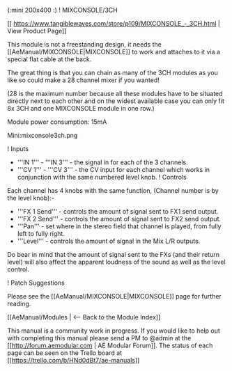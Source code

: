 (:mini 200x400 :)
! MIXCONSOLE/3CH

[[ https://www.tangiblewaves.com/store/p109/MIXCONSOLE_-_3CH.html | View Product Page]]

This module is not a freestanding design, it needs the [[AeManual/MIXCONSOLE|MIXCONSOLE]] to work and attaches to it via a special flat cable at the back. 

The great thing is that you can chain as many of the 3CH modules as you like so could make a 28 channel mixer if you wanted! 

(28 is the maximum number because all these modules have to be situated directly next to each other and on the widest available case you can only fit 8x 3CH and one MIXCONSOLE module in one row.)

Module power consumption: 15mA

Mini:mixconsole3ch.png

! Inputs

* '''IN 1''' - '''IN 3''' - the signal in for each of the 3 channels.
* '''CV 1''' - '''CV 3''' - the CV input for each channel which works in conjunction with the same numbered level knob.
! Controls

Each channel has 4 knobs with the same function, (Channel number is by the level knob):-

* '''FX 1 Send''' - controls the amount of signal sent to FX1 send output.
* '''FX 2 Send''' - controls the amount of signal sent to FX2 send output.
* '''Pan''' - set where in the stereo field that channel is played, from fully left to fully right.
* '''Level''' - controls the amount of signal in the Mix L/R outputs.

Do bear in mind that the amount of signal sent to the FXs (and their return level) will also affect the apparent loudness of the sound as well as the level control.

! Patch Suggestions

Please see the [[AeManual/MIXCONSOLE|MIXCONSOLE]] page for further reading.


[[AeManual/Modules | <-- Back to the Module Index]]

This manual is a community work in progress. If you would like to help out with completing this manual please send a PM to @admin at the [[http://forum.aemodular.com | AE Modular Forum]].  The status of each page can be seen on the Trello board at [[https://trello.com/b/HNd0dBt7/ae-manuals]]
